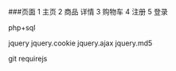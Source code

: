 
###页面
1 主页
2 商品 详情
3 购物车
4 注册
5 登录


php+sql

jquery
jquery.cookie
jquery.ajax
jquery.md5

git
requirejs
